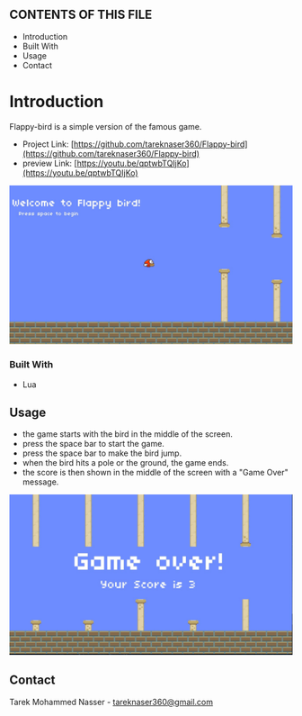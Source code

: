 ## CONTENTS OF THIS FILE

 * Introduction
 * Built With
 * Usage
 * Contact


# Introduction

Flappy-bird is a simple version of the famous game. 
- Project Link: [https://github.com/tareknaser360/Flappy-bird](https://github.com/tareknaser360/Flappy-bird)
- preview Link: [https://youtu.be/qptwbTQIjKo](https://youtu.be/qptwbTQIjKo)

![Preview image](/graphics/preview1.jpg)

### Built With

* Lua



## Usage
- the game starts with the bird in the middle of the screen.
- press the space bar to start the game.
- press the space bar to make the bird jump.
- when the bird hits a pole or the ground, the game ends.
- the score is then shown in the middle of the screen with a "Game Over" message.

![Preview2 image](/graphics/preview2.jpg)



## Contact

Tarek Mohammed Nasser - [tareknaser360@gmail.com](tareknaser360@gmail.com)
